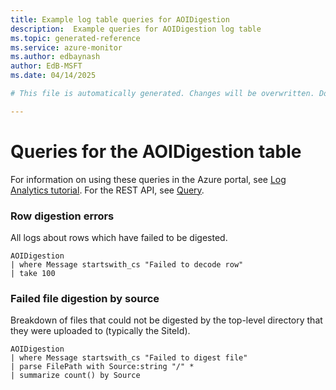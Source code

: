```yaml
---
title: Example log table queries for AOIDigestion
description:  Example queries for AOIDigestion log table
ms.topic: generated-reference
ms.service: azure-monitor
ms.author: edbaynash
author: EdB-MSFT
ms.date: 04/14/2025

# This file is automatically generated. Changes will be overwritten. Do not change this file directly. 

---
```


# Queries for the AOIDigestion table

For information on using these queries in the Azure portal, see [Log Analytics tutorial](/azure/azure-monitor/logs/log-analytics-tutorial). For the REST API, see [Query](/azure/azure-monitor/logs/api/overview).


### Row digestion errors  


All logs about rows which have failed to be digested.  

```query
AOIDigestion
| where Message startswith_cs "Failed to decode row"
| take 100
```



### Failed file digestion by source  


Breakdown of files that could not be digested by the top-level directory that they were uploaded to (typically the SiteId).  

```query
AOIDigestion
| where Message startswith_cs "Failed to digest file"
| parse FilePath with Source:string "/" *
| summarize count() by Source
```

